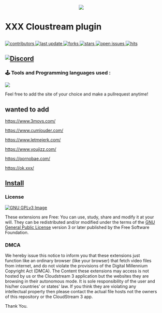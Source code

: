  
<p align="center"> <img src="https://capsule-render.vercel.app/api?type=waving&height=300&color=gradient&text=XXX%20Repo&animation=twinkling&reversal=true" </p>

# XXX Cloustream plugin

## <!-- Badges -->
 <p>
   <a   href="https://github.com/AmineSoukara/EgyBest-Api/graphs/contributors">
    <img src="https://img.shields.io/github/contributors/owencz1998/xxx" alt="contributors" />
  </a>
  <a href="">
    <img src="https://img.shields.io/github/last-commit/owencz1998/xxx" alt="last update" />
  </a>
  <a href="https://github.com/owencz1998/xxx/network/members">
    <img src="https://img.shields.io/github/forks/owencz1998/xxx" alt="forks" />
  </a>
  <a href="https://github.com/owencz1998/xxx/stargazers">
    <img src="https://img.shields.io/github/stars/owencz1998/xxx" alt="stars" />
  </a>
  <a href="https://github.com/owencz1998/xxx/issues/">
    <img src="https://img.shields.io/github/issues/owencz1998/xxx" alt="open issues" />
  </a>
  <a 
  <a href="https://github.com/AmineSoukara/EgyBest-API">
    <img src="https://hits.seeyoufarm.com/api/count/incr/badge.svg?url=https%3A%2F%2Fgithub.com%2Fhexated%2Fxxx&count_bg=%23FF0000&title_bg=%23555555&icon=tinder.svg&icon_color=%23FF0000&title=Hits&edge_flat=false" alt="hits" />
  </a>
</p>

## [![Discord](https://invidget.switchblade.xyz/5Hus6fM)](https://discord.gg/5Hus6fM)

### 🕹 Tools and Programming languages used :
<p align="left">
  <a href="https://skillicons.dev">
    <img src="https://skillicons.dev/icons?i=kotlin,androidstudio,gradle,github,githubactions&theme=light&perline=5" />
  </a>
</p>

Feel free to add the site of your choice and make a pullrequest anytime!

## wanted to add

https://www.3movs.com/

https://www.cumlouder.com/

https://www.letmejerk.com/

https://www.youjizz.com/

https://pornobae.com/

https://ok.xxx/

## <a href="https://raw.githubusercontent.com/owencz1998/XXX/builds/XXX.json">Install</a>

### License
[![GNU GPLv3 Image](https://www.gnu.org/graphics/gplv3-127x51.png)](http://www.gnu.org/licenses/gpl-3.0.en.html)

These extensions are Free: You can use, study, share and modify it at your will. They can be redistributed and/or modified under the terms of the
[GNU General Public License](https://www.gnu.org/licenses/gpl.html) version 3 or later published by the Free Software Foundation.


### DMCA
We hereby issue this notice to inform you that these extensions just function like an ordinary browser (like your browser) that fetch video files from internet,
and do not violate the provisions of the Digital Millennium Copyright Act (DMCA). 
The Content these extensions may access is not hosted by us or the Cloudstream 3 application but the websites they are browsing in their autonomous mode. It is sole responsibility 
of the user and his/her countries' or states' law. If you think they are violating any intellectual property then please contact the actual file hosts not the owners of this repository or the CloudStream 3 app.

Thank You.
 





